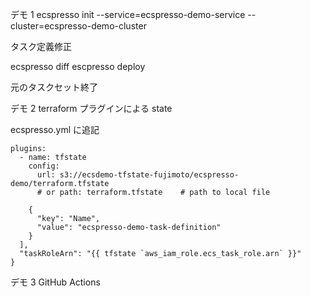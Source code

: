 デモ 1
ecspresso init --service=ecspresso-demo-service --cluster=ecspresso-demo-cluster

タスク定義修正

ecspresso diff
escpresso deploy

元のタスクセット終了

デモ 2
terraform プラグインによる state

ecspresso.yml に追記

```
plugins:
  - name: tfstate
    config:
      url: s3://ecsdemo-tfstate-fujimoto/ecspresso-demo/terraform.tfstate
      # or path: terraform.tfstate    # path to local file
```

```
    {
      "key": "Name",
      "value": "ecspresso-demo-task-definition"
    }
  ],
  "taskRoleArn": "{{ tfstate `aws_iam_role.ecs_task_role.arn` }}"
}
```

デモ 3
GitHub Actions
